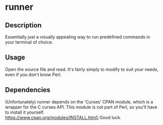# runner

## Description

Essentially just a visually appealing way to run predefined commands in your terminal of choice.

## Usage

Open the source file and read. It's fairly simply to modify to suit your needs, even if you don't know Perl.

## Dependencies

(Unfortunately) runner depends on the 'Curses' CPAN module, which is a wrapper for the C curses API.
This module is not part of Perl, so you'll have to install it yourself.\
https://www.cpan.org/modules/INSTALL.html\
Good luck.

